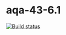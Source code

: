 # aqa-43-6.1

[![Build status](https://ci.appveyor.com/api/projects/status/j5xs8tmyw385waus?svg=true)](https://ci.appveyor.com/project/romanhudenko/aqa-43-6-1)
